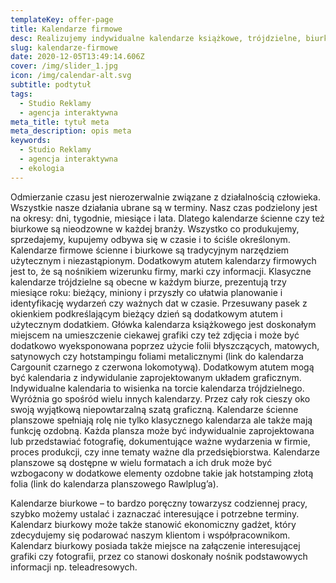 ```yaml
---
templateKey: offer-page
title: Kalendarze firmowe
desc: Realizujemy indywidualne kalendarze książkowe, trójdzielne, biurkowe
slug: kalendarze-firmowe
date: 2020-12-05T13:49:14.606Z
cover: /img/slider_1.jpg
icon: /img/calendar-alt.svg
subtitle: podtytuł
tags:
  - Studio Reklamy
  - agencja interaktywna
meta_title: tytuł meta
meta_description: opis meta
keywords:
  - Studio Reklamy
  - agencja interaktywna
  - ekologia
---
```

Odmierzanie czasu jest nierozerwalnie związane z działalnością człowieka. Wszystkie nasze działania ubrane są w terminy. Nasz czas podzielony jest na okresy: dni, tygodnie, miesiące i lata.
Dlatego kalendarze ścienne czy też biurkowe są nieodzowne w każdej branży. Wszystko co produkujemy, sprzedajemy, kupujemy odbywa się w czasie i to ściśle określonym.
Kalendarze firmowe ścienne i biurkowe są tradycyjnym narzędziem użytecznym i niezastąpionym.
Dodatkowym atutem kalendarzy firmowych jest to, że są nośnikiem wizerunku firmy, marki czy informacji.
Klasyczne kalendarze trójdzielne są obecne w każdym biurze, prezentują trzy miesiące roku: bieżący, miniony i przyszły co ułatwia planowanie i identyfikację wydarzeń czy ważnych dat w czasie. Przesuwany pasek z okienkiem podkreślającym bieżący dzień są dodatkowym atutem i użytecznym dodatkiem. Główka kalendarza książkowego jest doskonałym miejscem na umieszczenie ciekawej grafiki czy też zdjęcia i może być dodatkowo wyeksponowana poprzez użycie folii błyszczących, matowych, satynowych czy hotstampingu foliami metalicznymi (link do kalendarza Cargounit czarnego z czerwona lokomotywą). Dodatkowym atutem mogą być kalendaria z indywidulanie zaprojektowanym układem graficznym.  Indywidualne kalendaria to wisienka na torcie kalendarza trójdzielnego. Wyróżnia go spośród wielu innych kalendarzy. Przez cały rok cieszy oko swoją wyjątkową niepowtarzalną szatą graficzną.
Kalendarze ścienne planszowe spełniają rolę nie tylko klasycznego kalendarza ale także mają funkcję ozdobną. Każda plansza może być indywidualnie zaprojektowana lub przedstawiać fotografię, dokumentujące ważne wydarzenia w firmie, proces produkcji, czy inne tematy ważne dla przedsiębiorstwa. Kalendarze planszowe są dostępne w wielu formatach a ich druk może być wzbogacony w dodatkowe elementy ozdobne takie jak hotstamping złotą folia (link do kalendarza planszowego Rawlplug’a).

Kalendarze biurkowe – to bardzo poręczny towarzysz codziennej pracy, szybko możemy ustalać i zaznaczać interesujące i potrzebne terminy. Kalendarz biurkowy  może także stanowić ekonomiczny gadżet, który zdecydujemy się podarować naszym klientom i współpracownikom.
Kalendarz biurkowy posiada także miejsce na załączenie interesującej grafiki czy fotografii, przez co stanowi doskonały nośnik podstawowych informacji np. teleadresowych.
 
